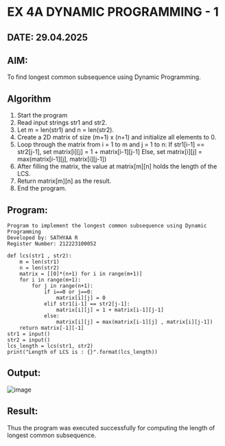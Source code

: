 # EX 4A DYNAMIC PROGRAMMING - 1
## DATE: 29.04.2025
## AIM:
To find longest common subsequence using Dynamic Programming.


## Algorithm

1. Start the program
2. Read input strings str1 and str2.
3. Let m = len(str1) and n = len(str2).
4. Create a 2D matrix of size (m+1) x (n+1) and initialize all elements to 0.
5. Loop through the matrix from i = 1 to m and j = 1 to n:
   If str1[i-1] == str2[j-1], set matrix[i][j] = 1 + matrix[i-1][j-1]
   Else, set matrix[i][j] = max(matrix[i-1][j], matrix[i][j-1])
6. After filling the matrix, the value at matrix[m][n] holds the length of the LCS.
7. Return matrix[m][n] as the result.
8. End the program.
  

## Program:
```
Program to implement the longest common subsequence using Dynamic Programming
Developed by: SATHYAA R
Register Number: 212223100052
```

```
def lcs(str1 , str2):
    m = len(str1)
    n = len(str2)
    matrix = [[0]*(n+1) for i in range(m+1)] 
    for i in range(m+1):
        for j in range(n+1):
            if i==0 or j==0:
                matrix[i][j] = 0
            elif str1[i-1] == str2[j-1]:
                matrix[i][j] = 1 + matrix[i-1][j-1]
            else:
                matrix[i][j] = max(matrix[i-1][j] , matrix[i][j-1])
    return matrix[-1][-1]
str1 = input()
str2 = input()
lcs_length = lcs(str1, str2)
print("Length of LCS is : {}".format(lcs_length))
```


## Output:

![image](https://github.com/user-attachments/assets/9e083110-7f56-445b-b668-4f180fdba4b9)


## Result:
Thus the program was executed successfully for computing the length of longest common subsequence.
